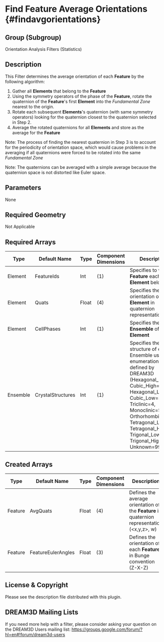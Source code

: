Find Feature Average Orientations {#findavgorientations}
======

## Group (Subgroup) ##
Orientation Analysis Filters (Statistics)

## Description ##
This Filter determines the average orientation of each **Feature** by the following algorithm:

1. Gather all **Elements** that belong to the **Feature**
2. Using the symmetry operators of the phase of the **Feature**, rotate the quaternion of the **Feature**'s first **Element** into the *Fundamental Zone* nearest to the origin.
3. Rotate each subsequent **Elements**'s quaternion (with same symmetry operators) looking for the quaternion closest to the quaternion selected in Step 2.
4. Average the rotated quaternions for all **Elements** and store as the average for the **Feature**

Note: The process of finding the nearest quaternion in Step 3 is to account for the periodicity of orientation space, which would cause problems in the averaging if all quaternions were forced to be rotated into the same *Fundamental Zone*

Note: The quaternions can be averaged with a simple average because the quaternion space is not distorted like Euler space.

## Parameters ##
None

## Required Geometry ##
Not Applicable

## Required Arrays ##
| Type | Default Name | Type | Component Dimensions | Description |
|------|--------------|-------------|---------|-----|
| Element | FeatureIds | Int | (1) | Specifies to which **Feature** each **Element** belongs. |
| Element | Quats | Float | (4) | Specifies the orientation of the **Element** in quaternion representation |
| Element | CellPhases | Int | (1) | Specifies the **Ensemble** of the **Element** |
| Ensemble | CrystalStructures | Int | (1) | Specifies the crystal structure of each Ensemble using an enumeration defined by DREAM3D (Hexagonal_High=0, Cubic_High=1, Hexagonal_Low=2, Cubic_Low=3, Triclinic=4, Monoclinic=5, Orthorhombic=6, Tetragonal_Low=7, Tetragonal_High=8, Trigonal_Low=9, Trigonal_High=10, Unknown=999) |

## Created Arrays ##
| Type | Default Name | Type | Component Dimensions | Description |
|------|--------------|-------------|---------|-----|
| Feature | AvgQuats | Float | (4) | Defines the average orientation of the **Feature** in quaternion representation  (<x,y,z>, w) |
| Feature | FeatureEulerAngles | Float | (3) | Defines the orientation of each **Feature** in Bunge convention (Z-X-Z) |


## License & Copyright ##

Please see the description file distributed with this plugin.

## DREAM3D Mailing Lists ##

If you need more help with a filter, please consider asking your question on the DREAM3D Users mailing list:
https://groups.google.com/forum/?hl=en#!forum/dream3d-users


